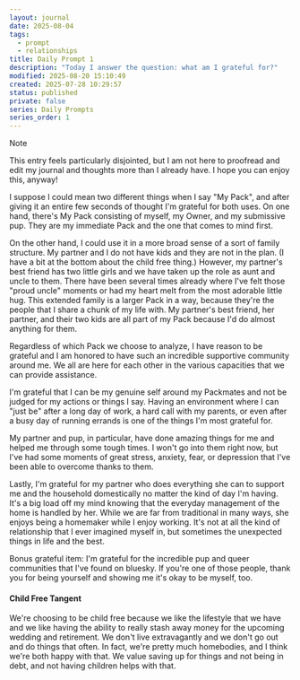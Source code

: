 ```yaml
---
layout: journal
date: 2025-08-04
tags:
  - prompt
  - relationships
title: Daily Prompt 1
description: "Today I answer the question: what am I grateful for?"
modified: 2025-08-20 15:10:49
created: 2025-07-28 10:29:57
status: published
private: false
series: Daily Prompts
series_order: 1
---
```

>[!NOTE]
>
>This entry feels particularly disjointed, but I am not here to proofread and edit my journal and thoughts more than I already have. I hope you can enjoy this, anyway!

I suppose I could mean two different things when I say "My Pack", and after giving it an entire few seconds of thought I'm grateful for both uses. On one hand, there's My Pack consisting of myself, my Owner, and my submissive pup. They are my immediate Pack and the one that comes to mind first.

On the other hand, I could use it in a more broad sense of a sort of family structure. My partner and I do not have kids and they are not in the plan. (I have a bit at the bottom about the child free thing.) However, my partner's best friend has two little girls and we have taken up the role as aunt and uncle to them. There have been several times already where I've felt those "proud uncle" moments or had my heart melt from the most adorable little hug. This extended family is a larger Pack in a way, because they're the people that I share a chunk of my life with. My partner's best friend, her partner, and their two kids are all part of my Pack because I'd do almost anything for them.

Regardless of which Pack we choose to analyze, I have reason to be grateful and I am honored to have such an incredible supportive community around me. We all are here for each other in the various capacities that we can provide assistance.

I'm grateful that I can be my genuine self around my Packmates and not be judged for my actions or things I say. Having an environment where I can "just be" after a long day of work, a hard call with my parents, or even after a busy day of running errands is one of the things I'm most grateful for. 

My partner and pup, in particular, have done amazing things for me and helped me through some tough times. I won't go into them right now, but I've had some moments of great stress, anxiety, fear, or depression that I've been able to overcome thanks to them. 

Lastly, I'm grateful for my partner who does everything she can to support me and the household domestically no matter the kind of day I'm having. It's a big load off my mind knowing that the everyday management of the home is handled by her. While we are far from traditional in many ways, she enjoys being a homemaker while I enjoy working. It's not at all the kind of relationship that I ever imagined myself in, but sometimes the unexpected things in life and the best.

Bonus grateful item: I'm grateful for the incredible pup and queer communities that I've found on bluesky. If you're one of those people, thank you for being yourself and showing me it's okay to be myself, too. 
#### Child Free Tangent
We're choosing to be child free because we like the lifestyle that we have and we like having the ability to really stash away money for the upcoming wedding and retirement. We don't live extravagantly and we don't go out and do things that often. In fact, we're pretty much homebodies, and I think we're both happy with that. We value saving up for things and not being in debt, and not having children helps with that.
